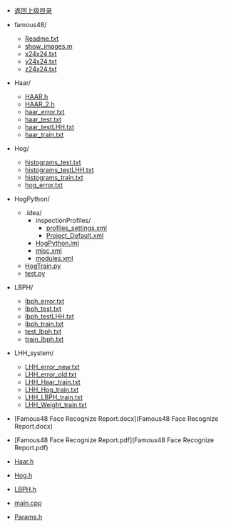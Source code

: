 - [返回上级目录](../)

- famous48/
    - [Readme.txt](Readme.txt)
    - [show_images.m](show_images.m)
    - [x24x24.txt](x24x24.txt)
    - [y24x24.txt](y24x24.txt)
    - [z24x24.txt](z24x24.txt)
- Haar/
    - [HAAR.h](HAAR.h)
    - [HAAR_2.h](HAAR_2.h)
    - [haar_error.txt](haar_error.txt)
    - [haar_test.txt](haar_test.txt)
    - [haar_testLHH.txt](haar_testLHH.txt)
    - [haar_train.txt](haar_train.txt)
- Hog/
    - [histograms_test.txt](histograms_test.txt)
    - [histograms_testLHH.txt](histograms_testLHH.txt)
    - [histograms_train.txt](histograms_train.txt)
    - [hog_error.txt](hog_error.txt)
- HogPython/
    - .idea/
        - inspectionProfiles/
            - [profiles_settings.xml](profiles_settings.xml)
            - [Project_Default.xml](Project_Default.xml)
        - [HogPython.iml](HogPython.iml)
        - [misc.xml](misc.xml)
        - [modules.xml](modules.xml)
    - [HogTrain.py](HogTrain.py)
    - [test.py](test.py)
- LBPH/
    - [lbph_error.txt](lbph_error.txt)
    - [lbph_test.txt](lbph_test.txt)
    - [lbph_testLHH.txt](lbph_testLHH.txt)
    - [lbph_train.txt](lbph_train.txt)
    - [test_lbph.txt](test_lbph.txt)
    - [train_lbph.txt](train_lbph.txt)
- LHH_system/
    - [LHH_error_new.txt](LHH_error_new.txt)
    - [LHH_error_old.txt](LHH_error_old.txt)
    - [LHH_Haar_train.txt](LHH_Haar_train.txt)
    - [LHH_Hog_train.txt](LHH_Hog_train.txt)
    - [LHH_LBPH_train.txt](LHH_LBPH_train.txt)
    - [LHH_Weight_train.txt](LHH_Weight_train.txt)
- [Famous48 Face Recognize Report.docx](Famous48 Face Recognize Report.docx)
- [Famous48 Face Recognize Report.pdf](Famous48 Face Recognize Report.pdf)
- [Haar.h](Haar.h)
- [Hog.h](Hog.h)
- [LBPH.h](LBPH.h)
- [main.cpp](main.cpp)
- [Params.h](Params.h)